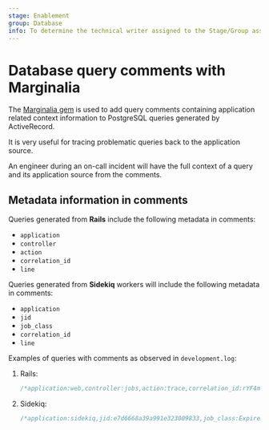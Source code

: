 ```yaml
---
stage: Enablement
group: Database
info: To determine the technical writer assigned to the Stage/Group associated with this page, see https://about.gitlab.com/handbook/engineering/ux/technical-writing/#assignments
---
```


# Database query comments with Marginalia

The [Marginalia gem](https://github.com/basecamp/marginalia) is used to add
query comments containing application related context information to PostgreSQL
queries generated by ActiveRecord.

It is very useful for tracing problematic queries back to the application source.

An engineer during an on-call incident will have the full context of a query
and its application source from the comments.

## Metadata information in comments

Queries generated from **Rails** include the following metadata in comments:

- `application`
- `controller`
- `action`
- `correlation_id`
- `line`

Queries generated from **Sidekiq** workers will include the following metadata
in comments:

- `application`
- `jid`
- `job_class`
- `correlation_id`
- `line`

Examples of queries with comments as observed in `development.log`:

1. Rails:

   ```sql
   /*application:web,controller:jobs,action:trace,correlation_id:rYF4mey9CH3,line:/app/policies/project_policy.rb:504:in `feature_available?'*/ SELECT "project_features".* FROM "project_features" WHERE "project_features"."project_id" = $1 LIMIT $2 [["project_id", 5], ["LIMIT", 1]]
   ```

1. Sidekiq:

   ```sql
   /*application:sidekiq,jid:e7d6668a39a991e323009833,job_class:ExpireJobCacheWorker,correlation_id:rYF4mey9CH3,line:/app/workers/expire_job_cache_worker.rb:14:in `perform'*/ SELECT "ci_pipelines".* FROM "ci_pipelines" WHERE "ci_pipelines"."id" = $1 LIMIT $2 [["id", 64], ["LIMIT", 1]]
   ```
